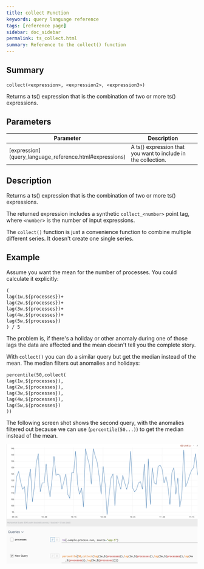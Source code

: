 ```yaml
---
title: collect Function
keywords: query language reference
tags: [reference page]
sidebar: doc_sidebar
permalink: ts_collect.html
summary: Reference to the collect() function
---
```

## Summary
```
collect(<expression>, <expression2>, <expression3>)
```
Returns a ts() expression that is the combination of two or more ts() expressions.

## Parameters
<table style="width: 100%;">
<tbody>
<thead>
<tr><th width="20%">Parameter</th><th width="80%">Description</th></tr>
</thead>
<tr>
<td markdown="span"> [expression](query_language_reference.html#expressions)</td>
<td>A ts() expression that you want to include in the collection.  </td></tr>
</tbody>
</table>


## Description

Returns a ts() expression that is the combination of two or more ts() expressions.

The returned expression includes a synthetic `collect_<number>` point tag, where `<number>` is the number of input expressions.

The `collect()` function is just a convenience function to combine multiple different series. It doesn't create one single series.

## Example

Assume you want the mean for the number of processes. You could calculate it explicitly:

```
(
lag(1w,${processes})+
lag(2w,${processes})+
lag(3w,${processes})+
lag(4w,${processes})+
lag(5w,${processes})
) / 5
```

The problem is, if there's a holiday or other anomaly during one of those lags the data are affected and the mean doesn't tell you the complete story.

With `collect()` you can do a similar query but get the median instead of the mean. The median filters out anomalies and holidays:

```
percentile(50,collect(
lag(1w,${processes}),
lag(2w,${processes}),
lag(3w,${processes}),
lag(4w,${processes}),
lag(5w,${processes})
))
```

The following screen shot shows the second query, with the anomalies filtered out because we can use (`percentile(50...)`) to get the median instead of the mean.

![ts collect](images/ts_collect.png)
